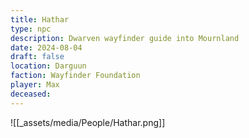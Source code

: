 ```yaml
---
title: Hathar
type: npc
description: Dwarven wayfinder guide into Mournland
date: 2024-08-04
draft: false
location: Darguun
faction: Wayfinder Foundation
player: Max
deceased:
---
```

![[_assets/media/People/Hathar.png]]